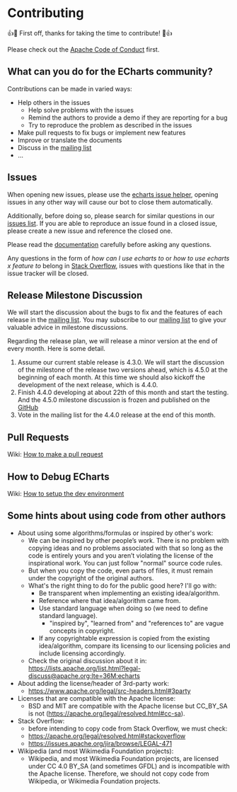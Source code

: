 # Contributing

👍🎉 First off, thanks for taking the time to contribute! 🎉👍

Please check out the [Apache Code of Conduct](https://www.apache.org/foundation/policies/conduct.html) first.

## What can you do for the ECharts community?

Contributions can be made in varied ways:

- Help others in the issues
    - Help solve problems with the issues
    - Remind the authors to provide a demo if they are reporting for a bug
    - Try to reproduce the problem as described in the issues
- Make pull requests to fix bugs or implement new features
- Improve or translate the documents
- Discuss in the [mailing list](/echarts-website/en/maillist.html)
- ...

## Issues

When opening new issues, please use the [echarts issue helper](https://ecomfe.github.io/echarts-issue-helper/), opening issues in any other way will cause our bot to close them automatically.

Additionally, before doing so, please search for similar questions in our [issues list](https://github.com/apache/echarts/issues?utf8=%E2%9C%93&q=is%3Aissue). If you are able to reproduce an issue found in a closed issue, please create a new issue and reference the closed one.

Please read the [documentation](http://echarts.apache.org/option.html) carefully before asking any questions.

Any questions in the form of *how can I use echarts to* or *how to use echarts x feature to* belong in [Stack Overflow](http://stackoverflow.com), issues with questions like that in the issue tracker will be closed.

## Release Milestone Discussion

We will start the discussion about the bugs to fix and the features of each release in the [mailing list](/echarts-website/en/maillist.html). You may subscribe to our [mailing list](https://echarts.apache.org/en/maillist.html) to give your valuable advice in milestone discussions.

Regarding the release plan, we will release a minor version at the end of every month. Here is some detail.

1. Assume our current stable release is 4.3.0. We will start the discussion of the milestone of the release two versions ahead, which is 4.5.0 at the beginning of each month. At this time we should also kickoff the development of the next release, which is 4.4.0.
2. Finish 4.4.0 developing at about 22th of this month and start the testing. And the 4.5.0 milestone discussion is frozen and published on the [GitHub](https://github.com/apache/echarts/milestone/14)
3. Vote in the mailing list for the 4.4.0 release at the end of this month.

## Pull Requests

Wiki: [How to make a pull request](https://github.com/apache/echarts/wiki/How-to-make-a-pull-request)

## How to Debug ECharts

Wiki: [How to setup the dev environment](https://github.com/apache/echarts/wiki/How-to-setup-the-dev-environment)

## Some hints about using code from other authors

+ About using some algorithms/formulas or inspired by other's work:
    + We can be inspired by other people’s work. There is no problem with copying ideas and no problems associated with that so long as the code is entirely yours and you aren’t violating the license of the inspirational work. You can just follow "normal" source code rules.
    + But when you copy the code, even parts of files, it must remain under the copyright of the original authors.
    + What's the right thing to do for the public good here? I'll go with:
        + Be transparent when implementing an existing idea/algorithm.
        + Reference where that idea/algorithm came from.
        + Use standard language when doing so (we need to define standard language).
            + "inspired by", "learned from" and "references to" are vague concepts in copyright.
        + If any copyrightable expression is copied from the existing idea/algorithm, compare its licensing to our licensing policies and include licensing accordingly.
    + Check the original discussion about it in: https://lists.apache.org/list.html?legal-discuss@apache.org:lte=36M:echarts
+ About adding the license/header of 3rd-party work:
    + https://www.apache.org/legal/src-headers.html#3party
+ Licenses that are compatible with the Apache license:
    + BSD and MIT are compatible with the Apache license but CC_BY_SA is not (https://apache.org/legal/resolved.html#cc-sa).
+ Stack Overflow:
    + before intending to copy code from Stack Overflow, we must check:
    + https://apache.org/legal/resolved.html#stackoverflow
    + https://issues.apache.org/jira/browse/LEGAL-471
+ Wikipedia (and most Wikimedia Foundation projects):
    + Wikipedia, and most Wikimedia Foundation projects, are licensed under CC 4.0 BY_SA (and sometimes GFDL) and is incompatible with the Apache license. Therefore, we should not copy code from Wikipedia, or Wikimedia Foundation projects.
